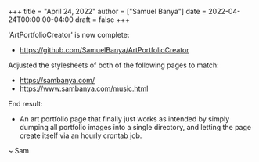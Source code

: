 +++
title = "April 24, 2022"
author = ["Samuel Banya"]
date = 2022-04-24T00:00:00-04:00
draft = false
+++

'ArtPortfolioCreator' is now complete:

-   <https://github.com/SamuelBanya/ArtPortfolioCreator>

Adjusted the stylesheets of both of the following pages to match:

-   <https://sambanya.com/>
-   <https://www.sambanya.com/music.html>

End result:

-   An art portfolio page that finally just works as intended by simply dumping all portfolio images into a single directory, and letting the page create itself via an hourly crontab job.

~ Sam